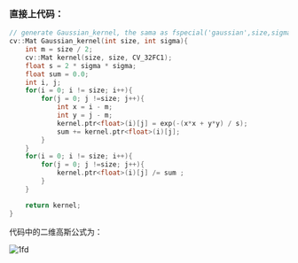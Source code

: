 ### 直接上代码：
```c++
// generate Gaussian_kernel, the sama as fspecial('gaussian',size,sigma) in matlab
cv::Mat Gaussian_kernel(int size, int sigma){
    int m = size / 2;
    cv::Mat kernel(size, size, CV_32FC1);
    float s = 2 * sigma * sigma;
    float sum = 0.0;
    int i, j;
    for(i = 0; i != size; i++){
        for(j = 0; j !=size; j++){
            int x = i - m;
            int y = j - m;
            kernel.ptr<float>(i)[j] = exp(-(x*x + y*y) / s);
            sum += kernel.ptr<float>(i)[j];
        }
    }
    for(i = 0; i != size; i++){
        for(j = 0; j !=size; j++){
            kernel.ptr<float>(i)[j] /= sum ;
        }
    }

    return kernel;
}
```

代码中的二维高斯公式为：

![1fd](https://github.com/zgzym/C-Programming/blob/main/images/gaussian_kernel_1.png)
